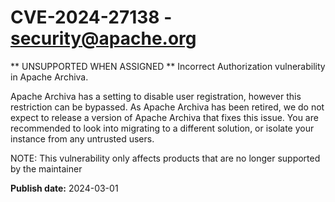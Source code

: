 # CVE-2024-27138 - security@apache.org

** UNSUPPORTED WHEN ASSIGNED ** Incorrect Authorization vulnerability in Apache Archiva.

Apache Archiva has a setting to disable user registration, however this restriction can be bypassed. As Apache Archiva has been retired, we do not expect to release a version of Apache Archiva that fixes this issue. You are recommended to look into migrating to a different solution, or isolate your instance from any untrusted users.

NOTE: This vulnerability only affects products that are no longer supported by the maintainer



**Publish date:** 2024-03-01
